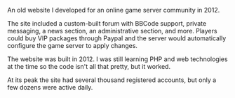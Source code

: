 An old website I developed for an online game server community in 2012.

The site included a custom-built forum with BBCode support, private messaging, a news section, an administrative section, and more.
Players could buy VIP packages through Paypal and the server would automatically configure the game server to apply changes.

The website was built in 2012. I was still learning PHP and web technologies at the time so the code isn't all that pretty, but it worked.

At its peak the site had several thousand registered accounts, but only a few dozens were active daily.
